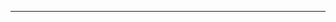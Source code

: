 <!--
CO_OP_TRANSLATOR_METADATA:
{
  "original_hash": "77735b446eb79b1bba9c849865cd0ced",
  "translation_date": "2025-08-28T18:06:57+00:00",
  "source_file": "03-GettingStarted/05-stdio-server/README.md",
  "language_code": "my"
}
-->


---

